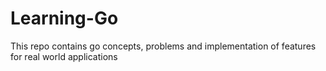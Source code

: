# Learning-Go
This repo contains go concepts, problems and implementation of features for real world applications
